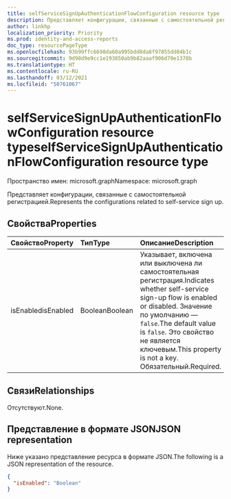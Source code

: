 ```yaml
---
title: selfServiceSignUpAuthenticationFlowConfiguration resource type
description: Представляет конфигурации, связанные с самостоятельной регистрацией.
author: linkhp
localization_priority: Priority
ms.prod: identity-and-access-reports
doc_type: resourcePageType
ms.openlocfilehash: 93b99ffc6698da60a995bdd8da8f97855dd04b1c
ms.sourcegitcommit: 9d98d9e9cc1e193850ab9b82aaaf906d70e1378b
ms.translationtype: HT
ms.contentlocale: ru-RU
ms.lasthandoff: 03/12/2021
ms.locfileid: "50761067"
---
```

# <a name="selfservicesignupauthenticationflowconfiguration-resource-type"></a><span data-ttu-id="59d4c-103">selfServiceSignUpAuthenticationFlowConfiguration resource type</span><span class="sxs-lookup"><span data-stu-id="59d4c-103">selfServiceSignUpAuthenticationFlowConfiguration resource type</span></span>


<span data-ttu-id="59d4c-104">Пространство имен: microsoft.graph</span><span class="sxs-lookup"><span data-stu-id="59d4c-104">Namespace: microsoft.graph</span></span>

<span data-ttu-id="59d4c-105">Представляет конфигурации, связанные с самостоятельной регистрацией.</span><span class="sxs-lookup"><span data-stu-id="59d4c-105">Represents the configurations related to self-service sign up.</span></span>

## <a name="properties"></a><span data-ttu-id="59d4c-106">Свойства</span><span class="sxs-lookup"><span data-stu-id="59d4c-106">Properties</span></span>
|<span data-ttu-id="59d4c-107">Свойство</span><span class="sxs-lookup"><span data-stu-id="59d4c-107">Property</span></span>|<span data-ttu-id="59d4c-108">Тип</span><span class="sxs-lookup"><span data-stu-id="59d4c-108">Type</span></span>|<span data-ttu-id="59d4c-109">Описание</span><span class="sxs-lookup"><span data-stu-id="59d4c-109">Description</span></span>|
|:-------|:---|:----------|
|<span data-ttu-id="59d4c-110">isEnabled</span><span class="sxs-lookup"><span data-stu-id="59d4c-110">isEnabled</span></span>|<span data-ttu-id="59d4c-111">Boolean</span><span class="sxs-lookup"><span data-stu-id="59d4c-111">Boolean</span></span>|<span data-ttu-id="59d4c-112">Указывает, включена или выключена ли самостоятельная регистрация.</span><span class="sxs-lookup"><span data-stu-id="59d4c-112">Indicates whether self-service sign-up flow is enabled or disabled.</span></span> <span data-ttu-id="59d4c-113">Значение по умолчанию — `false`.</span><span class="sxs-lookup"><span data-stu-id="59d4c-113">The default value is `false`.</span></span> <span data-ttu-id="59d4c-114">Это свойство не является ключевым.</span><span class="sxs-lookup"><span data-stu-id="59d4c-114">This property is not a key.</span></span> <span data-ttu-id="59d4c-115">Обязательный.</span><span class="sxs-lookup"><span data-stu-id="59d4c-115">Required.</span></span> |

## <a name="relationships"></a><span data-ttu-id="59d4c-116">Связи</span><span class="sxs-lookup"><span data-stu-id="59d4c-116">Relationships</span></span>
<span data-ttu-id="59d4c-117">Отсутствуют.</span><span class="sxs-lookup"><span data-stu-id="59d4c-117">None.</span></span>

## <a name="json-representation"></a><span data-ttu-id="59d4c-118">Представление в формате JSON</span><span class="sxs-lookup"><span data-stu-id="59d4c-118">JSON representation</span></span>
<span data-ttu-id="59d4c-119">Ниже указано представление ресурса в формате JSON.</span><span class="sxs-lookup"><span data-stu-id="59d4c-119">The following is a JSON representation of the resource.</span></span>
<!-- {
  "blockType": "resource",
  "@odata.type": "microsoft.graph.selfServiceSignUpAuthenticationFlowConfiguration"
}
-->

``` json
{
  "isEnabled": "Boolean"
}
```


